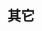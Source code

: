 ---
title: 其它
weight: 4
resources:
    - src: DSC01414_cover.JPG
      params:
          cover: true
---